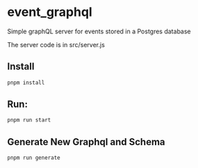 # event_graphql

Simple graphQL server for events stored in a Postgres database

The server code is in src/server.js

## Install

```bash
pnpm install
```


## Run:

```bash
pnpm run start
```

## Generate New Graphql and Schema

```bash
pnpm run generate
```

